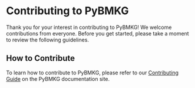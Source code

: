 # Contributing to PyBMKG

Thank you for your interest in contributing to PyBMKG!
We welcome contributions from everyone. Before you get
started, please take a moment to review the following
guidelines.

## How to Contribute

To learn how to contribute to PyBMKG, please refer to
our [Contributing Guide](https://pybmkg.readthedocs.io/en/latest/how-to-guides/#contributing)
on the PyBMKG documentation site.
